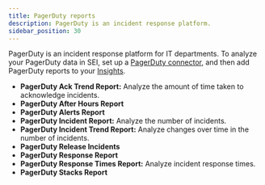 ```yaml
---
title: PagerDuty reports
description: PagerDuty is an incident response platform.
sidebar_position: 30
---
```


PagerDuty is an incident response platform for IT departments. To analyze your PagerDuty data in SEI, set up a [PagerDuty connector](../../sei-integrations/sei-connector-pagerduty.md), and then add PagerDuty reports to your [Insights](../../sei-insights.md).

* **PagerDuty Ack Trend Report:** Analyze the amount of time taken to acknowledge incidents.
* **PagerDuty After Hours Report**
* **PagerDuty Alerts Report**
* **PagerDuty Incident Report:** Analyze the number of incidents.
* **PagerDuty Incident Trend Report:** Analyze changes over time in the number of incidents.
* **PagerDuty Release Incidents**
* **PagerDuty Response Report**
* **PagerDuty Response Times Report:** Analyze incident response times.
* **PagerDuty Stacks Report**
